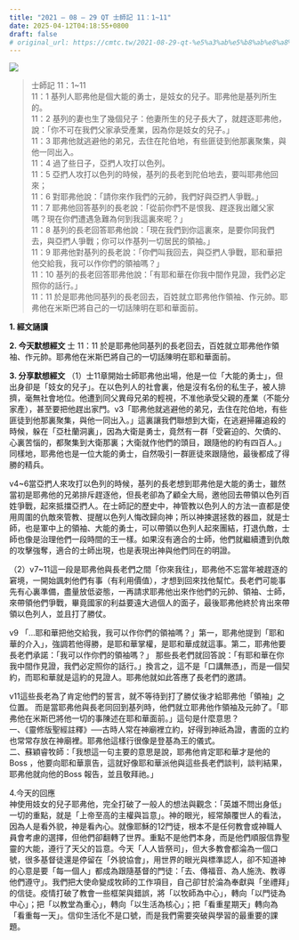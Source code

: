 ```yaml
---
title: "2021 – 08 – 29 QT 士師記 11：1~11"
date: 2025-04-12T04:18:55+0800
draft: false
# original_url: https://cmtc.tw/2021-08-29-qt-%e5%a3%ab%e5%b8%ab%e8%a8%98-11%ef%bc%9a111
---
```


![](/images/qt.jpg)
> 士師記 11：1\~11  
> 11：1 基列人耶弗他是個大能的勇士，是妓女的兒子。耶弗他是基列所生的。  
> 11：2 基列的妻也生了幾個兒子：他妻所生的兒子長大了，就趕逐耶弗他，說：「你不可在我們父家承受產業，因為你是妓女的兒子。」  
> 11：3 耶弗他就逃避他的弟兄，去住在陀伯地，有些匪徒到他那裏聚集，與他一同出入。  
> 11：4 過了些日子，亞捫人攻打以色列。  
> 11：5 亞捫人攻打以色列的時候，基列的長老到陀伯地去，要叫耶弗他回來；  
> 11：6 對耶弗他說：「請你來作我們的元帥，我們好與亞捫人爭戰。」  
> 11：7 耶弗他回答基列的長老說：「從前你們不是恨我、趕逐我出離父家嗎？現在你們遭遇急難為何到我這裏來呢？」  
> 11：8 基列的長老回答耶弗他說：「現在我們到你這裏來，是要你同我們去，與亞捫人爭戰；你可以作基列一切居民的領袖。」  
> 11：9 耶弗他對基列的長老說：「你們叫我回去，與亞捫人爭戰，耶和華把他交給我，我可以作你們的領袖嗎？」  
> 11：10 基列的長老回答耶弗他說：「有耶和華在你我中間作見證，我們必定照你的話行。」  
> 11：11 於是耶弗他同基列的長老回去，百姓就立耶弗他作領袖、作元帥。耶弗他在米斯巴將自己的一切話陳明在耶和華面前。

**1. 經文誦讀**

**2.  今天默想經文**
士 11：11 於是耶弗他同基列的長老回去，百姓就立耶弗他作領袖、作元帥。耶弗他在米斯巴將自己的一切話陳明在耶和華面前。

**3. 分享默想經文**
（1）士11章開始士師耶弗他出場，他是一位「大能的勇士」，但出身卻是「妓女的兒子」。在以色列人的社會裏，他是沒有名份的私生子，被人排擠，毫無社會地位。他遭到同父異母兄弟的輕視，不准他承受父親的產業（不能分家產），甚至要把他趕出家門。v3「耶弗他就逃避他的弟兄，去住在陀伯地，有些匪徒到他那裏聚集，與他一同出入。」這裏讓我們聯想到大衛，在逃避掃羅追殺的時候，躲在「亞杜蘭洞裏」，因為大衛是勇士，竟然有一群「受窘迫的、欠債的、心裏苦惱的，都聚集到大衛那裏；大衛就作他們的頭目，跟隨他的約有四百人。」同樣地，耶弗他也是一位大能的勇士，自然吸引一群匪徒來跟隨他，最後都成了得勝的精兵。

v4\~6當亞捫人來攻打以色列的時候，基列的長老想到耶弗他是大能的勇士，雖然當初是耶弗他的兄弟排斥趕逐他，但長老卻為了顧全大局，邀他回去帶領以色列百姓爭戰，起來抵擋亞捫人。在士師記的歷史中，神管教以色列人的方法一直都是使用周圍的仇敵來管教、提醒以色列人悔改歸向神；所以神揀選拯救的器皿，就是士師，也是軍中上的領袖、大能的勇士，可以帶領以色列人起來團結，打退仇敵，士師也像是治理他們一段時間的王一樣。如果沒有適合的士師，他們就繼續遭到仇敵的攻擊強奪，適合的士師出現，也是表現出神與他們同在的明證。

（2）v7\~11這一段是耶弗他與長老們之間「你來我往」，耶弗他不忘當年被趕逐的窘境，一開始諷刺他們有事（有利用價值），才想到回來找他幫忙。長老們可能事先有心裏準備，盡量放低姿態，一再請求耶弗他出來作他們的元帥、領袖、士師，來帶領他們爭戰，畢竟國家的利益要遠大過個人的面子，最後耶弗他終於肯出來帶領以色列人，並且打了勝仗。

v9 「…耶和華把他交給我，我可以作你們的領袖嗎？」第一，耶弗他提到「耶和華的介入」，強調若他得勝，是耶和華掌權，是耶和華成就這事。第二，耶弗他要長老們承諾：「我可以作你們的領袖嗎？」 那些長老們就回答說：「有耶和華在你我中間作見證，我們必定照你的話行。」換言之，這不是「口講無憑」，而是一個契約，而耶和華就是這約的見證人。耶弗他就如此答應了長老們的邀請。

v11這些長老為了肯定他們的誓言，就不等待到打了勝仗後才給耶弗他「領袖」之位置。 而是當耶弗他與長老同回到基列時，他們就立耶弗他作領袖及元帥了。「耶弗他在米斯巴將他一切的事陳述在耶和華面前。」這句是什麼意思？  
一、《靈修版聖經註釋》──古時人常在神廟裡立約，好得到神祇為證，書面的立約也常常存放在神廟裡。耶弗他這樣行很像是登基為王的儀式。  
二、蘇穎睿牧師：「我想這一句主要的意思是說，耶弗他肯定耶和華才是他的 Boss ，他要向耶和華禀告，這就好像耶和華派他與這些長老們談判，談判結果，耶弗他就向他的Boss 報告，並且敬拜祂。」

4.今天的回應  
神使用妓女的兒子耶弗他，完全打破了一般人的想法與觀念：「英雄不問出身低」一切的重點，就是「上帝至高的主權與旨意」。神的眼光，經常顛覆世人的看法，因為人是看外貌，神是看內心。就像耶穌的12門徒，根本不是任何教會或神職人員會考慮的選擇，但他們卻翻轉了世界。重點不是他們本身，而是他們順服信靠聖靈的大能，遵行了天父的旨意。今天「人人皆祭司」，但大多教會都淪為一個口號，很多基督徒還是停留在「外貌協會」，用世界的眼光與標準認人，卻不知道神的心意是要「每一個人」都成為跟隨基督的門徒：「去、傳福音、為人施洗、教導他們遵守」。我們把大使命變成牧師的工作項目，自己卻甘於淪為奉獻與「坐禮拜」的信徒。疫情打破了教會一些框架與錯誤，將「以牧師為中心」，轉向「以門徒為中心」；把「以教堂為重心」，轉向「以生活為核心」；把「看重星期天」轉向為「看重每一天」。信仰生活化不是口號，而是我們需要突破與學習的最重要的課題。
